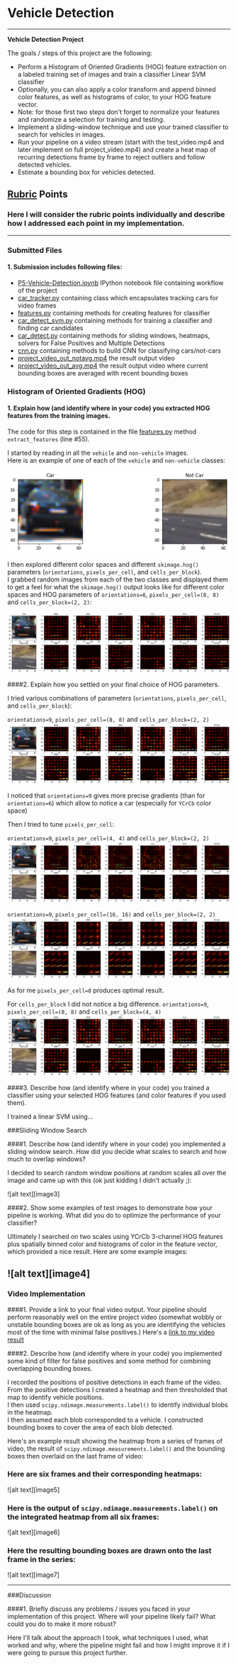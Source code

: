 # **Vehicle Detection** 

---

**Vehicle Detection Project**

The goals / steps of this project are the following:

* Perform a Histogram of Oriented Gradients (HOG) feature extraction on a labeled training set of images and train a classifier Linear SVM classifier
* Optionally, you can also apply a color transform and append binned color features, as well as histograms of color, to your HOG feature vector. 
* Note: for those first two steps don't forget to normalize your features and randomize a selection for training and testing.
* Implement a sliding-window technique and use your trained classifier to search for vehicles in images.
* Run your pipeline on a video stream (start with the test_video.mp4 and later implement on full project_video.mp4) and create a heat map of recurring detections frame by frame to reject outliers and follow detected vehicles.
* Estimate a bounding box for vehicles detected.

[//]: # (Image References)
[car-not-car]: ./output_images/car-not-car.png
[hog-features-orient-6]: ./output_images/hog-features-orient-6.png
[hog-features-orient-9]: ./output_images/hog-features-orient-9.png
[hog-features-pix-per-cell-4]: ./output_images/hog-features-pix-per-cell-4.png
[hog-features-pix-per-cell-16]: ./output_images/hog-features-pix-per-cell-16.png
[hog-features-cell-per-block-4]: ./output_images/hog-features-cell-per-block-4.png
[wins-sliding]: ./output_images/wins-sliding.png
[pipeline.png]: ./output_images/pipeline.png
[video1]: ./output_videos/project_video_out_notavg.mp4
[video2]: ./output_videos/project_video_out_avg.mp4

## [Rubric](https://review.udacity.com/#!/rubrics/513/view) Points
### Here I will consider the rubric points individually and describe how I addressed each point in my implementation.  

---

### Submitted Files

#### 1. Submission includes following files:

* [P5-Vehicle-Detection.ipynb](P5-Vehicle-Detection.ipynb) IPython notebook file containing workflow of the project
* [car_tracker.py](car_tracker.py) containing class which encapsulates tracking cars for video frames
* [features.py](features.py) containing methods for creating features for classifier
* [car_detect_svm.py](car_detect_svm.py) containing methods for training a classifier and finding car candidates
* [car_detect.py](car_detect.py) containing methods for sliding windows, heatmaps, solvers for False Positives and Multiple Detections
* [cnn.py](cnn.py) containing methods to build CNN for classifying cars/not-cars
* [project_video_out_notavg.mp4](project_video_out_notavg.mp4) the result output video
* [project_video_out_avg.mp4](project_video_out_avg.mp4) the result output video where current bounding boxes are averaged with recent bounding boxes


### Histogram of Oriented Gradients (HOG)

#### 1. Explain how (and identify where in your code) you extracted HOG features from the training images.

The code for this step is contained in the file [features.py](features.py) method `extract_features` (line #55).  

I started by reading in all the `vehicle` and `non-vehicle` images.  
Here is an example of one of each of the `vehicle` and `non-vehicle` classes:

![alt text][car-not-car]


I then explored different color spaces and different `skimage.hog()` parameters (`orientations`, `pixels_per_cell`, and `cells_per_block`).  
I grabbed random images from each of the two classes and displayed them to get a feel for what the `skimage.hog()` output looks like for different color spaces 
and HOG parameters of `orientations=6`, `pixels_per_cell=(8, 8)` and `cells_per_block=(2, 2)`:

![alt text][hog-features-orient-6]


####2. Explain how you settled on your final choice of HOG parameters.

I tried various combinations of parameters (`orientations`, `pixels_per_cell`, and `cells_per_block`):


`orientations=9`, `pixels_per_cell=(8, 8)` and `cells_per_block=(2, 2)`
![alt text][hog-features-orient-9]

I noticed that `orientations=9` gives more precise gradients (than for `orientations=6`)  which allow to notice a car (especially for `YCrCb` color space) 


Then I tried to tune `pixels_per_cell`:

`orientations=9`, `pixels_per_cell=(4, 4)` and `cells_per_block=(2, 2)`
![alt text][hog-features-pix-per-cell-4]

`orientations=9`, `pixels_per_cell=(16, 16)` and `cells_per_block=(2, 2)`
![alt text][hog-features-pix-per-cell-16]

As for me `pixels_per_cell=8` produces optimal result.


For `cells_per_block` I did not notice a big difference.
`orientations=9`, `pixels_per_cell=(8, 8)` and `cells_per_block=(4, 4)`
![alt text][hog-features-cell-per-block-4]


####3. Describe how (and identify where in your code) you trained a classifier using your selected HOG features (and color features if you used them).

I trained a linear SVM using...

###Sliding Window Search

####1. Describe how (and identify where in your code) you implemented a sliding window search.  How did you decide what scales to search and how much to overlap windows?

I decided to search random window positions at random scales all over the image and came up with this (ok just kidding I didn't actually ;):

![alt text][image3]

####2. Show some examples of test images to demonstrate how your pipeline is working.  What did you do to optimize the performance of your classifier?

Ultimately I searched on two scales using YCrCb 3-channel HOG features plus spatially binned color and histograms of color in the feature vector, which provided a nice result.  Here are some example images:

![alt text][image4]
---

### Video Implementation

####1. Provide a link to your final video output.  Your pipeline should perform reasonably well on the entire project video (somewhat wobbly or unstable bounding boxes are ok as long as you are identifying the vehicles most of the time with minimal false positives.)
Here's a [link to my video result](./project_video.mp4)


####2. Describe how (and identify where in your code) you implemented some kind of filter for false positives and some method for combining overlapping bounding boxes.

I recorded the positions of positive detections in each frame of the video.  From the positive detections I created a heatmap and then thresholded that map to identify vehicle positions.  
I then used `scipy.ndimage.measurements.label()` to identify individual blobs in the heatmap.  
I then assumed each blob corresponded to a vehicle.  I constructed bounding boxes to cover the area of each blob detected.  

Here's an example result showing the heatmap from a series of frames of video, the result of `scipy.ndimage.measurements.label()` and the bounding boxes then overlaid on the last frame of video:

### Here are six frames and their corresponding heatmaps:

![alt text][image5]

### Here is the output of `scipy.ndimage.measurements.label()` on the integrated heatmap from all six frames:
![alt text][image6]

### Here the resulting bounding boxes are drawn onto the last frame in the series:
![alt text][image7]



---

###Discussion

####1. Briefly discuss any problems / issues you faced in your implementation of this project.  Where will your pipeline likely fail?  What could you do to make it more robust?

Here I'll talk about the approach I took, what techniques I used, what worked and why, where the pipeline might fail and how I might improve it if I were going to pursue this project further.  

